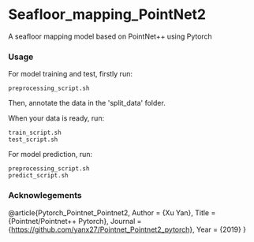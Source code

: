 # Seafloor_mapping_PointNet2
A seafloor mapping model based on PointNet++ using Pytorch

### Usage
For model training and test, firstly run:
```commandline
preprocessing_script.sh
```
Then, annotate the data in the 'split_data' folder.

When your data is ready, run:
```commandline
train_script.sh
test_script.sh
```

For model prediction, run:
```commandline
preprocessing_script.sh
predict_script.sh
```

### Acknowlegements

@article{Pytorch_Pointnet_Pointnet2,
      Author = {Xu Yan},
      Title = {Pointnet/Pointnet++ Pytorch},
      Journal = {https://github.com/yanx27/Pointnet_Pointnet2_pytorch},
      Year = {2019}
}
